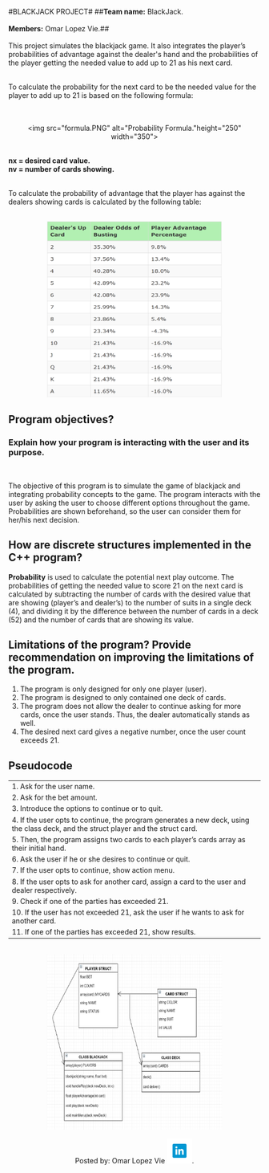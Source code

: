 
#BLACKJACK PROJECT#
        ##<strong>Team name:</strong> BlackJack.<br><br><strong>Members:</strong> Omar Lopez Vie.##
        <br><br>This project simulates the blackjack game. It also integrates the player’s probabilities of advantage against the dealer's hand and the probabilities of the player getting the needed value to add up to 21 as his next card.</p>
    <p><br>To calculate the probability for the next card to be the needed value for the player to add up to 21 is based on the following formula:</p><br><br>
    <div align="center"><img src="formula.PNG" alt="Probability Formula."height="250" width="350"></div><p><strong><br>nx = desired card value.<br>nv = number of cards showing.</strong></p>
    <p><br>To calculate the probability of advantage that the player has against the dealers showing cards is calculated by the following table:</p>
    <br><div align="center"><img src="playersadventage.PNG" alt="Advantage Probability Based on Dealer's first showing card." height="350" width="350"></div>
    <h2>Program objectives?</h2><h3>Explain how your program is interacting with the user and its purpose.</h3><br><p>The objective of this program is to simulate the game of blackjack and integrating probability concepts to the game. The program interacts with the user by asking the user to choose different options throughout the game. Probabilities are shown beforehand, so the user can consider them for her/his next decision.</p>
    <h2>How are discrete structures implemented in the C++ program?</h2><p><strong>Probability</strong> is used to calculate the potential next play outcome. The probabilities of getting the needed value to score 21 on the next card is calculated by subtracting the number of cards with the desired value that are showing (player’s and dealer’s) to the number of suits in a single deck (4), and dividing it by the difference between the number of cards in a deck (52) and the number of cards that are showing its value.</p>
    <h2>Limitations of the program? Provide recommendation on improving the limitations of the program.</h2>
    <ol>
        <li>The program is only designed for only one player (user). </li>
        <li>The program is designed to only contained one deck of cards.</li>
        <li>The program does not allow the dealer to continue asking for more cards, once the user stands. Thus, the dealer automatically stands as well.</li>
        <li>The desired next card gives a negative number, once the user count exceeds 21.  </li>
    </ol>
    <h2>Pseudocode</h2>
    <table>
        <tr><td> 1. Ask for the user name.</td></tr>
        <tr><td> 2. Ask for the bet amount.</td></tr>
        <tr><td> 3. Introduce the options to continue or to quit. </td></tr>
        <tr><td> 4. If the user opts to continue, the program generates a new deck, using the class deck, and the struct player and the struct card.</td></tr>
        <tr><td> 5. Then, the program assigns two cards to each player’s cards array as their initial hand.</td></tr>
        <tr><td> 6. Ask the user if he or she desires to continue or quit.</td></tr>
        <tr><td> 7. If the user opts to continue, show action menu.</tr>
        <tr><td> 8. If the user opts to ask for another card, assign a card to the user and dealer respectively.</td></tr>
        <tr><td> 9. Check if one of the parties has exceeded 21.</tr>
        <tr><td>10. If the user has not exceeded 21, ask the user if he wants to ask for another card.</td></tr>
        <tr><td>11. If one of the parties has exceeded 21, show results.</td></tr>
    </table>
    <br><div align="center"><img src="class.PNG" height="350" width="350"></div>
</body>
<footer>
    <div align="center"><p>Posted by: Omar Lopez Vie <a href="http://www.linkedin.com/in/omar-lopez-vie/"><img src="link.png" alt="Linkedin.com" height="50" width="50"></a>.</p></div>
</footer>
</html>
